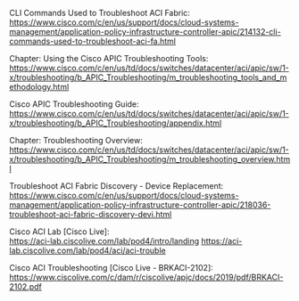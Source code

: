 CLI Commands Used to Troubleshoot ACI Fabric:  
https://www.cisco.com/c/en/us/support/docs/cloud-systems-management/application-policy-infrastructure-controller-apic/214132-cli-commands-used-to-troubleshoot-aci-fa.html

Chapter: Using the Cisco APIC Troubleshooting Tools:  
https://www.cisco.com/c/en/us/td/docs/switches/datacenter/aci/apic/sw/1-x/troubleshooting/b_APIC_Troubleshooting/m_troubleshooting_tools_and_methodology.html

Cisco APIC Troubleshooting Guide:  
https://www.cisco.com/c/en/us/td/docs/switches/datacenter/aci/apic/sw/1-x/troubleshooting/b_APIC_Troubleshooting/appendix.html

Chapter: Troubleshooting Overview:  
https://www.cisco.com/c/en/us/td/docs/switches/datacenter/aci/apic/sw/1-x/troubleshooting/b_APIC_Troubleshooting/m_troubleshooting_overview.html

Troubleshoot ACI Fabric Discovery - Device Replacement:  
https://www.cisco.com/c/en/us/support/docs/cloud-systems-management/application-policy-infrastructure-controller-apic/218036-troubleshoot-aci-fabric-discovery-devi.html

Cisco ACI Lab [Cisco Live]:  
https://aci-lab.ciscolive.com/lab/pod4/intro/landing
https://aci-lab.ciscolive.com/lab/pod4/aci/aci-trouble

Cisco ACI Troubleshooting [Cisco Live - BRKACI-2102]:  
https://www.ciscolive.com/c/dam/r/ciscolive/apjc/docs/2019/pdf/BRKACI-2102.pdf

